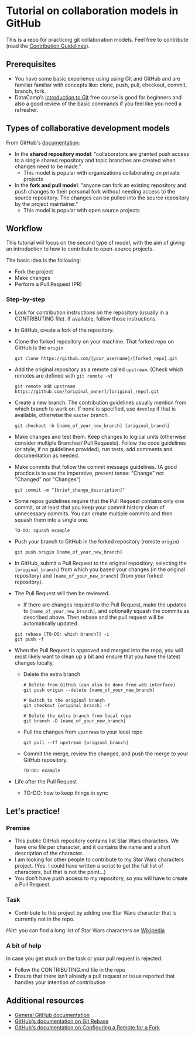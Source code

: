 # Tutorial on collaboration models in GitHub

This is a repo for practicing git collaboration models. Feel free to contribute (read the [Contribution Guidelines](CONTRIBUTING.md)).

## Prerequisites

* You have some basic experience using using Git and GitHub and are familiar familiar with concepts like: clone, push, pull, checkout, commit, branch, fork.
* DataCamp’s [Introduction to Git](https://www.datacamp.com/courses/introduction-to-git-for-data-science) free course is good for beginners and also a good review of the basic commands if you feel like you need a refresher.

## Types of collaborative development models

From GitHub's [documentation](https://help.github.com/articles/about-collaborative-development-models/):

* In the **shared repository model**: "collaborators are granted push access to a single shared repository and topic branches are created when changes need to be made."
  * This model is popular with organizations collaborating on private projects
* In the **fork and pull model**: "anyone can fork an existing repository and push changes to their personal fork without needing access to the source repository. The changes can be pulled into the source repository by the project maintainer."
  * This model is popular with open source projects
  
## Workflow

This tutorial will focus on the second type of model, with the aim of giving an introduction to how to contribute to open-source projects.

The basic idea is the following:
* Fork the project
* Make changes
* Perform a Pull Request (PR)

### Step-by-step

* Look for contribution instructions on the repository (usually in a CONTRIBUTING file). 
If available, follow those instructions.
* In GitHub, create a fork of the repository.
* Clone the forked repository on your machine. That forked repo on GitHub is the `origin`.

  ```
  git clone https://github.com/[your_username]/[forked_repo].git
  ```
  
* Add the original repository as a remote called `upstream`. (Check which remotes are defined
with `git remote -v`)

  ```
  git remote add upstream https://github.com/[original_owner]/[original_repo].git
  ```

* Create a new branch. The contribution guidelines usually mention from which branch to 
work on. If none is specified, use `develop` if that is available, otherwise the `master` branch.

  ```
  git checkout -b [name_of_your_new_branch] [original_branch]
  ```
  
* Make changes and test them. Keep changes to logical units (otherwise consider multiple Branches/
Pull Requests). Follow the code guidelines (or style, if no guidelines provided), run tests, add 
comments and documentation as needed. 
* Make commits that follow the commit message guidelines. (A good practice is to use the imperative, present tense: "Change" not "Changed" nor "Changes")

  ```
  git commit -m "[brief_change_description]"
  ```
* Some repos guidelines require that the Pull Request contains only one commit, or at least that you keep your commit history clean of unnecessary commits. You can create multiple commits and then squash them into a single one. 
  
  ```
  TO-DO: squash example
  ```

* Push your branch to GitHub in the forked repository (remote `origin`)

  ```
  git push origin [name_of_your_new_branch]
  ```
  
* In GitHub, submit a Pull Request to the original repository, selecting the `[original_branch]` from which you 
based your changes (in the original repository) and `[name_of_your_new_branch]` (from your forked 
repository).

* The Pull Request will then be reviewed. 
  * If there are changes required to the Pull Request, make the updates to `[name_of_your_new_branch]`, 
  and optionally squash the commits as described above. Then rebase and the pull request will be automatically updated.
  
   ```
   git rebase [TO-DO: which branch?] -i
   git push -f
   ```

* When the Pull Request is approved and merged into the repo, you will most likely want to clean up 
  a bit and ensure that you have the latest changes locally.
  
  * Delete the extra branch
   
    ```
    # Delete from GitHub (can also be done from web interface)
    git push origin --delete [name_of_your_new_branch]

    # Switch to the original branch
    git checkout [original_branch] -f

    # Delete the extra branch from local repo
    git branch -D [name_of_your_new_branch]
    ```

  * Pull the changes from `upstream` to your local repo

     ```
     git pull --ff upstream [original_branch]
     ```

  * Commit the merge, review the changes, and push the merge to your GitHub repository.
  
    ```
    TO-DO: example
    ```
  
 * Life after the Pull Request

   * TO-DO: how to keep things in sync

## Let's practice!

### Premise

* This public GitHub repository contains list Star Wars characters. We have one file per character, and it contains the name and a short description of the character.
* I am looking for other people to contribute to my Star Wars characters project. (Yes, I could have written a script to get the full list of characters, but that is not the point...)
* You don’t have *push* access to my repository, so you will have to create a Pull Request.

### Task

* Contribute to this project by adding one Star Wars character that is currently not in the repo.

*Hint*: you can find a long list of Star Wars characters on [Wikipedia]( https://en.wikipedia.org/wiki/List_of_Star_Wars_characters)

### A bit of help

In case you get stuck on the task or your pull request is rejected:

* Follow the CONTRIBUTING.md file in the repo
* Ensure that there isn’t already a pull request or issue reported that handles your intention of contribution


## Additional resources

* [General GitHub documentation](http://help.github.com/)
* [GitHub's documentation on Git Rebase](https://help.github.com/articles/about-git-rebase/)
* [GitHub's documentation on Configuring a Remote for a Fork](https://help.github.com/articles/configuring-a-remote-for-a-fork/)
